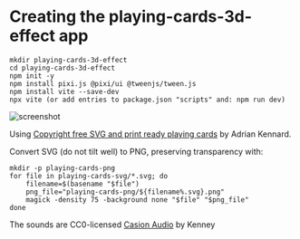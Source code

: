 # Creating the playing-cards-3d-effect app

    mkdir playing-cards-3d-effect
    cd playing-cards-3d-effect
    npm init -y
    npm install pixi.js @pixi/ui @tweenjs/tween.js
    npm install vite --save-dev
    npx vite (or add entries to package.json "scripts" and: npm run dev)

![screenshot](https://raw.github.com/afarber/pixi-questions/master/playing-cards-3d-effect/screenshot.gif)

Using [Copyright free SVG and print ready playing cards](https://www.me.uk/cards/) by Adrian Kennard.

Convert SVG (do not tilt well) to PNG, preserving transparency with:

    mkdir -p playing-cards-png
    for file in playing-cards-svg/*.svg; do
        filename=$(basename "$file")
        png_file="playing-cards-png/${filename%.svg}.png"
        magick -density 75 -background none "$file" "$png_file"
    done

The sounds are CC0-licensed [Casion Audio](https://kenney.nl/assets/casino-audio) by Kenney

